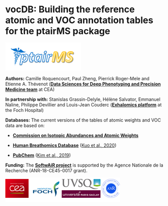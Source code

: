 # vocDB: Building the reference atomic and VOC annotation tables for the **ptairMS** package

![](vignettes/figures/permanent/ptairMS_logo.png)

**Authors:** Camille Roquencourt, Paul Zheng, Pierrick Roger-Mele and Etienne A. Thévenot ([**Data Sciences for Deep Phenotyping and Precision Medicine team**](http://etiennethevenot.pagesperso-orange.fr/) at CEA)

**In partnership with:** Stanislas Grassin-Delyle, Hélène Salvator, Emmanuel Naline, Philippe Devillier and Louis-Jean Couderc ([**Exhalomics platform**](https://www.pluginlabs-universiteparissaclay.fr/fr/entity/915199-exhalomics-plateforme-danalyse-de-lair-expire) at the Foch Hospital)

**Databases:** The current versions of the tables of atomic weights and VOC data are based on:

* [**Commission on Isotopic Abundances and Atomic Weights**](http://www.ciaaw.org/atomic-masses.htm)

* [**Human Breathomics Database**](https://hbdb.cmdm.tw) ([Kuo et al., 2020](https://doi.org/10.1093/database/baz139))

* [**PubChem**](https://pubchem.ncbi.nlm.nih.gov) ([Kim et al., 2019](https://doi.org/10.1093/nar/gky1033))

**Funding:** The [**SoftwAiR project**](https://anr.fr/Projet-ANR-18-CE45-0017) is supported by the Agence Nationale de la Recherche (ANR-18-CE45-0017 grant).

![](vignettes/figures/permanent/softwAiR_consortium.png)
